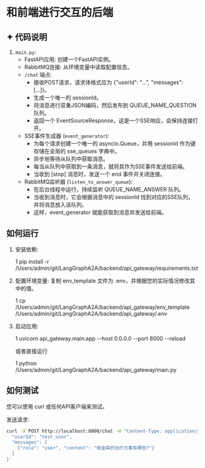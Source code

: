 # 和前端进行交互的后端

## ✦ 代码说明

1. `main.py`:
    * FastAPI应用: 创建一个FastAPI实例。
    * RabbitMQ连接: 从环境变量中读取配置信息。
    * `/chat` 端点:
        * 接收POST请求，请求体格式应为 {"userId": "...", "messages": [...]}。
        * 生成一个唯一的 sessionId。
        * 将消息进行双重JSON编码，然后发布到 QUEUE_NAME_QUESTION 队列。
        * 返回一个 EventSourceResponse，这是一个SSE响应，会保持连接打开。
    * SSE事件生成器 (`event_generator`):
        * 为每个请求创建一个唯一的 asyncio.Queue，并用 sessionId 作为键存储在全局的 sse_queues 字典中。
        * 异步地等待从队列中获取消息。
        * 每当从队列中获取到一条消息，就将其作为SSE事件发送给前端。
        * 当收到 [stop] 消息时，发送一个 end 事件并关闭连接。
    * RabbitMQ监听器 (`listen_to_answer_queue`):
        * 在后台线程中运行，持续监听 QUEUE_NAME_ANSWER 队列。
        * 当收到消息时，它会根据消息中的 sessionId 找到对应的SSE队列，并将消息放入该队列。
        * 这样，event_generator 就能获取到消息并发送给前端。

## 如何运行

1. 安装依赖:

   1     pip install -r /Users/admin/git/LangGraphA2A/backend/api_gateway/requirements.txt



2. 配置环境变量:
   复制 env_template 文件为 .env，并根据您的实际情况修改其中的值。


   1     cp /Users/admin/git/LangGraphA2A/backend/api_gateway/env_template
     /Users/admin/git/LangGraphA2A/backend/api_gateway/.env


3. 启动应用:

   1     uvicorn api_gateway.main:app --host 0.0.0.0 --port 8000 --reload

      或者直接运行


   1     python /Users/admin/git/LangGraphA2A/backend/api_gateway/main.py


## 如何测试
您可以使用 curl 或任何API客户端来测试。

发送请求:
```bash
curl -X POST http://localhost:8000/chat -H "Content-Type: application/json" -d '{
  "userId": "test_user",
  "messages": [
    {"role": "user", "content": "帕金森的治疗方案有哪些?"}
  ]
}'
```

